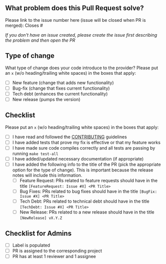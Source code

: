 ## What problem does this Pull Request solve?

Please link to the issue number here (issue will be closed when PR is merged): Closes # 
                                                              
*If you don't have an issue created, please create the issue first describing the problem and then open the PR*

## Type of change

What type of change does your code introduce to the provider? Please put an `x` (w/o heading/trailing white spaces) in the boxes that apply:

- [ ] New feature (change that adds new functionality)
- [ ] Bug-fix (change that fixes current functionality)
- [ ] Tech debt (enhances the current functionality)
- [ ] New release (pumps the version)

## Checklist

Please put an `x` (w/o heading/trailing white spaces) in the boxes that apply:

- [ ] I have read and followed the [CONTRIBUTING](https://github.com/dikhan/terraform-provider-api/blob/master/.github/CONTRIBUTING.md) guidelines
- [ ] I have added tests that prove my fix is effective or that my feature works
- [ ] I have made sure code compiles correctly and all tests are passing by running `make test-all`
- [ ] I have added/updated necessary documentation (if appropriate)
- [ ] I have added the following info to the title of the PR (pick the appropriate option for the type of change). This is important because the release notes will include this information.
  - [ ] Feature Request: PRs related to feature requests should have in the title `[FeatureRequest: Issue #X] <PR Title>`
  - [ ] Bug Fixes: PRs related to bug fixes should have in the title `[BugFix: Issue #X] <PR Title>`
  - [ ] Tech Debt: PRs related to technical debt should have in the title `[TechDebt: Issue #X] <PR Title>` 
  - [ ] New Release: PRs related to a new release should have in the title `[NewRelease] vX.Y.Z`

## Checklist for Admins
- [ ] Label is populated
- [ ] PR is assigned to the corresponding project
- [ ] PR has at least 1 reviewer and 1 assignee